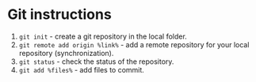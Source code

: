 # Git instructions

1. ```git init``` - create a git repository in the local folder.
2. ```git remote add origin %link%``` - add a remote repository for your local repository (synchronization).   
3. ```git status``` - check the status of the repository.
4. ```git add %files%``` - add files to commit.
